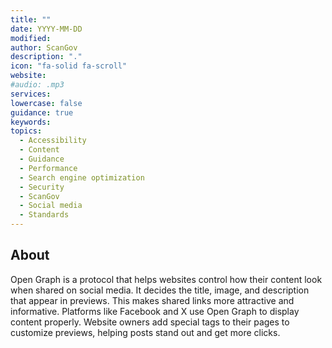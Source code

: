 ```yaml
---
title: ""
date: YYYY-MM-DD
modified: 
author: ScanGov
description: "."
icon: "fa-solid fa-scroll"
website: 
#audio: .mp3
services: 
lowercase: false
guidance: true
keywords: 
topics:
  - Accessibility
  - Content
  - Guidance
  - Performance
  - Search engine optimization
  - Security
  - ScanGov
  - Social media
  - Standards
---
```


## About

Open Graph is a protocol that helps websites control how their content look when shared on social media. It decides the title, image, and description that appear in previews. This makes shared links more attractive and informative. Platforms like Facebook and X use Open Graph to display content properly. Website owners add special tags to their pages to customize previews, helping posts stand out and get more clicks.